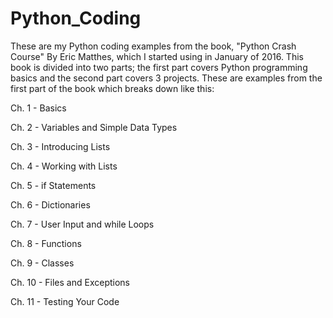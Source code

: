 # Python_Coding

These are my Python coding examples from the book, "Python Crash Course" By Eric Matthes, which I started using in January of 2016. This book is divided into two parts; the first part covers Python programming basics and the second part covers 3 projects. These are examples from the first part of the book which breaks down like this:

Ch. 1 -  Basics

Ch. 2 -  Variables and Simple Data Types

Ch. 3 -  Introducing Lists

Ch. 4 -  Working with Lists

Ch. 5 -  if Statements

Ch. 6 -  Dictionaries

Ch. 7 -  User Input and while Loops

Ch. 8 -  Functions

Ch. 9 -  Classes

Ch. 10 - Files and Exceptions

Ch. 11 - Testing Your Code
